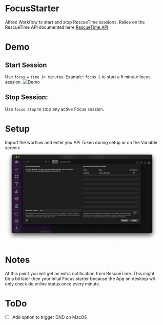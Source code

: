 # FocusStarter
Alfred Workflow to start and stop RescueTime sessions. Relies on the RescueTime API documented here [RescueTime API](https://www.rescuetime.com/apidoc)

# Demo
## Start Session
Use `focus` + `time in minutes`. Example: `focus 5` to start a 5 minute focus session.
![Demo](demo.gif)

## Stop Session:
Use `focus stop` to stop any active Focus session.

# Setup
Import the worflow and enter you API Token during setup or on the Variable screen:
![Screenshot](screenshot.png)

# Notes
At this point you will get an extra notification from RescueTime. This might be a bit later then your inital Focus starter because the App on desktop wil only check de online status once every minute.

# ToDo
- [ ] Add option to trigger DND on MacOS
